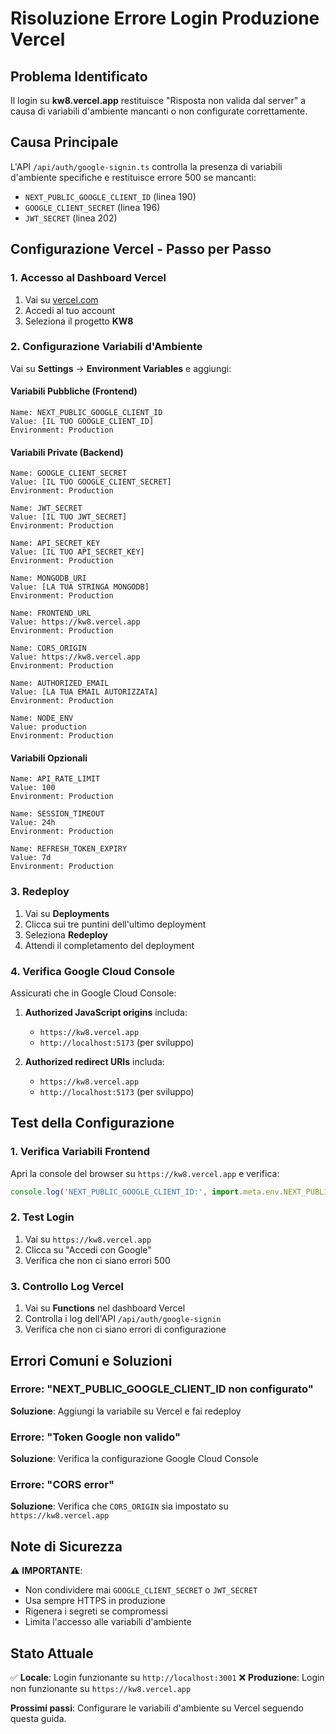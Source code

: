 # Risoluzione Errore Login Produzione Vercel

## Problema Identificato
Il login su **kw8.vercel.app** restituisce "Risposta non valida dal server" a causa di variabili d'ambiente mancanti o non configurate correttamente.

## Causa Principale
L'API `/api/auth/google-signin.ts` controlla la presenza di variabili d'ambiente specifiche e restituisce errore 500 se mancanti:
- `NEXT_PUBLIC_GOOGLE_CLIENT_ID` (linea 190)
- `GOOGLE_CLIENT_SECRET` (linea 196) 
- `JWT_SECRET` (linea 202)

## Configurazione Vercel - Passo per Passo

### 1. Accesso al Dashboard Vercel
1. Vai su [vercel.com](https://vercel.com)
2. Accedi al tuo account
3. Seleziona il progetto **KW8**

### 2. Configurazione Variabili d'Ambiente
Vai su **Settings** → **Environment Variables** e aggiungi:

#### Variabili Pubbliche (Frontend)
```
Name: NEXT_PUBLIC_GOOGLE_CLIENT_ID
Value: [IL TUO GOOGLE_CLIENT_ID]
Environment: Production
```

#### Variabili Private (Backend)
```
Name: GOOGLE_CLIENT_SECRET
Value: [IL TUO GOOGLE_CLIENT_SECRET]
Environment: Production

Name: JWT_SECRET
Value: [IL TUO JWT_SECRET]
Environment: Production

Name: API_SECRET_KEY
Value: [IL TUO API_SECRET_KEY]
Environment: Production

Name: MONGODB_URI
Value: [LA TUA STRINGA MONGODB]
Environment: Production

Name: FRONTEND_URL
Value: https://kw8.vercel.app
Environment: Production

Name: CORS_ORIGIN
Value: https://kw8.vercel.app
Environment: Production

Name: AUTHORIZED_EMAIL
Value: [LA TUA EMAIL AUTORIZZATA]
Environment: Production

Name: NODE_ENV
Value: production
Environment: Production
```

#### Variabili Opzionali
```
Name: API_RATE_LIMIT
Value: 100
Environment: Production

Name: SESSION_TIMEOUT
Value: 24h
Environment: Production

Name: REFRESH_TOKEN_EXPIRY
Value: 7d
Environment: Production
```

### 3. Redeploy
1. Vai su **Deployments**
2. Clicca sui tre puntini dell'ultimo deployment
3. Seleziona **Redeploy**
4. Attendi il completamento del deployment

### 4. Verifica Google Cloud Console
Assicurati che in Google Cloud Console:
1. **Authorized JavaScript origins** includa:
   - `https://kw8.vercel.app`
   - `http://localhost:5173` (per sviluppo)

2. **Authorized redirect URIs** includa:
   - `https://kw8.vercel.app`
   - `http://localhost:5173` (per sviluppo)

## Test della Configurazione

### 1. Verifica Variabili Frontend
Apri la console del browser su `https://kw8.vercel.app` e verifica:
```javascript
console.log('NEXT_PUBLIC_GOOGLE_CLIENT_ID:', import.meta.env.NEXT_PUBLIC_GOOGLE_CLIENT_ID);
```

### 2. Test Login
1. Vai su `https://kw8.vercel.app`
2. Clicca su "Accedi con Google"
3. Verifica che non ci siano errori 500

### 3. Controllo Log Vercel
1. Vai su **Functions** nel dashboard Vercel
2. Controlla i log dell'API `/api/auth/google-signin`
3. Verifica che non ci siano errori di configurazione

## Errori Comuni e Soluzioni

### Errore: "NEXT_PUBLIC_GOOGLE_CLIENT_ID non configurato"
**Soluzione**: Aggiungi la variabile su Vercel e fai redeploy

### Errore: "Token Google non valido"
**Soluzione**: Verifica la configurazione Google Cloud Console

### Errore: "CORS error"
**Soluzione**: Verifica che `CORS_ORIGIN` sia impostato su `https://kw8.vercel.app`

## Note di Sicurezza

⚠️ **IMPORTANTE**: 
- Non condividere mai `GOOGLE_CLIENT_SECRET` o `JWT_SECRET`
- Usa sempre HTTPS in produzione
- Rigenera i segreti se compromessi
- Limita l'accesso alle variabili d'ambiente

## Stato Attuale

✅ **Locale**: Login funzionante su `http://localhost:3001`
❌ **Produzione**: Login non funzionante su `https://kw8.vercel.app`

**Prossimi passi**: Configurare le variabili d'ambiente su Vercel seguendo questa guida.